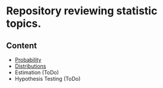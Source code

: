# Repository reviewing statistic topics.

## Content
- [Probability](notebooks/probability.ipynb)
- [Distributions](notebooks/distributions.ipynb)
- Estimation (ToDo)
- Hypothesis Testing (ToDo)
